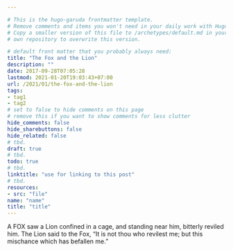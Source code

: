 ```yaml
---

# This is the hugo-garuda frontmatter template.
# Remove comments and items you won't need in your daily work with Hugo.
# Copy a smaller version of this file to /archetypes/default.md in your
# own repository to overwrite this version.

# default front matter that you probably always need:
title: "The Fox and the Lion"
description: ""
date: 2017-09-28T07:05:28
lastmod: 2021-01-20T19:03:43+07:00
url: /2021/01/the-fox-and-the-lion
tags:
- tag1
- tag2
# set to false to hide comments on this page
# remove this if you want to show comments for less clutter
hide_comments: false
hide_sharebuttons: false
hide_related: false
# tbd.
draft: true
# tbd.
todo: true
# tbd.
linktitle: "use for linking to this post"
# tbd.
resources:
- src: "file"
name: "name"
title: "title"
---
```


A FOX saw a Lion confined in a cage, and standing near him, bitterly reviled him. The Lion said to the Fox, “It is not thou who revilest me; but this mischance which has befallen me.”
